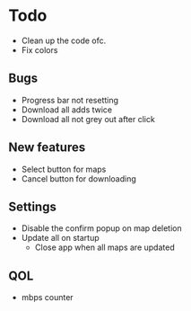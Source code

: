 # Todo

- Clean up the code ofc.
- Fix colors

## Bugs
- Progress bar not resetting
- Download all adds twice
- Download all not grey out after click

## New features

- Select button for maps
- Cancel button for downloading


## Settings

- Disable the confirm popup on map deletion
- Update all on startup
    - Close app when all maps are updated

## QOL
- mbps counter
 